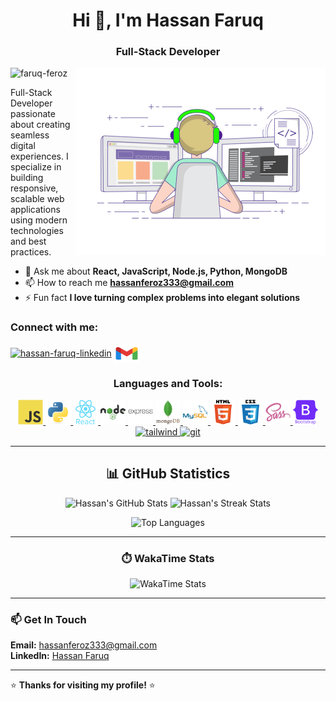 <h1 align="center">Hi 👋, I'm Hassan Faruq</h1>
<h3 align="center">Full-Stack Developer</h3>
<img align="right" alt="Coding" width="400" src="https://raw.githubusercontent.com/devSouvik/devSouvik/master/gif3.gif">

<p align="left"> <img src="https://komarev.com/ghpvc/?username=faruq-feroz&label=Profile%20views&color=0e75b6&style=flat" alt="faruq-feroz" /> </p>

Full-Stack Developer passionate about creating seamless digital experiences. I specialize in building responsive, scalable web applications using modern technologies and best practices.

- 💬 Ask me about **React, JavaScript, Node.js, Python, MongoDB**
- 📫 How to reach me **hassanferoz333@gmail.com**
- ⚡ Fun fact **I love turning complex problems into elegant solutions**

<h3 align="left">Connect with me:</h3>
<p align="left">
<a href="https://www.linkedin.com/in/faruq-hassan-733899349/" target="blank"><img align="center" src="https://raw.githubusercontent.com/rahuldkjain/github-profile-readme-generator/master/src/images/icons/Social/linked-in-alt.svg" alt="hassan-faruq-linkedin" height="30" width="40" /></a>
<a href="mailto:hassanferoz333@gmail.com" target="blank"><img align="center" src="https://raw.githubusercontent.com/rahuldkjain/github-profile-readme-generator/master/src/images/icons/Social/gmail.svg" alt="hassan-email" height="30" width="40" /></a>
</p>

<h3 align="center">Languages and Tools:</h3>
<p align="center">
<a href="https://developer.mozilla.org/en-US/docs/Web/JavaScript" target="_blank" rel="noreferrer"> <img src="https://raw.githubusercontent.com/devicons/devicon/master/icons/javascript/javascript-original.svg" alt="javascript" width="40" height="40"/> </a>
<a href="https://www.python.org" target="_blank" rel="noreferrer"> <img src="https://raw.githubusercontent.com/devicons/devicon/master/icons/python/python-original.svg" alt="python" width="40" height="40"/> </a>
<a href="https://reactjs.org/" target="_blank" rel="noreferrer"> <img src="https://raw.githubusercontent.com/devicons/devicon/master/icons/react/react-original-wordmark.svg" alt="react" width="40" height="40"/> </a>
<a href="https://nodejs.org" target="_blank" rel="noreferrer"> <img src="https://raw.githubusercontent.com/devicons/devicon/master/icons/nodejs/nodejs-original-wordmark.svg" alt="nodejs" width="40" height="40"/> </a>
<a href="https://expressjs.com" target="_blank" rel="noreferrer"> <img src="https://raw.githubusercontent.com/devicons/devicon/master/icons/express/express-original-wordmark.svg" alt="express" width="40" height="40"/> </a>
<a href="https://www.mongodb.com/" target="_blank" rel="noreferrer"> <img src="https://raw.githubusercontent.com/devicons/devicon/master/icons/mongodb/mongodb-original-wordmark.svg" alt="mongodb" width="40" height="40"/> </a>
<a href="https://www.mysql.com/" target="_blank" rel="noreferrer"> <img src="https://raw.githubusercontent.com/devicons/devicon/master/icons/mysql/mysql-original-wordmark.svg" alt="mysql" width="40" height="40"/> </a>
<a href="https://www.w3.org/html/" target="_blank" rel="noreferrer"> <img src="https://raw.githubusercontent.com/devicons/devicon/master/icons/html5/html5-original-wordmark.svg" alt="html5" width="40" height="40"/> </a>
<a href="https://www.w3schools.com/css/" target="_blank" rel="noreferrer"> <img src="https://raw.githubusercontent.com/devicons/devicon/master/icons/css3/css3-original-wordmark.svg" alt="css3" width="40" height="40"/> </a>
<a href="https://sass-lang.com" target="_blank" rel="noreferrer"> <img src="https://raw.githubusercontent.com/devicons/devicon/master/icons/sass/sass-original.svg" alt="sass" width="40" height="40"/> </a>
<a href="https://getbootstrap.com" target="_blank" rel="noreferrer"> <img src="https://raw.githubusercontent.com/devicons/devicon/master/icons/bootstrap/bootstrap-plain-wordmark.svg" alt="bootstrap" width="40" height="40"/> </a>
<a href="https://tailwindcss.com/" target="_blank" rel="noreferrer"> <img src="https://www.vectorlogo.zone/logos/tailwindcss/tailwindcss-icon.svg" alt="tailwind" width="40" height="40"/> </a>
<a href="https://git-scm.com/" target="_blank" rel="noreferrer"> <img src="https://www.vectorlogo.zone/logos/git-scm/git-scm-icon.svg" alt="git" width="40" height="40"/> </a>
</p>

---

<h2 align="center">📊 GitHub Statistics</h2>

<p align="center">
  <img src="https://github-readme-stats.vercel.app/api?username=Faruq-Feroz&show_icons=true&locale=en&theme=radical&hide_border=true" alt="Hassan's GitHub Stats" height="165" />
  <img src="https://github-readme-streak-stats.herokuapp.com/?user=Faruq-Feroz&theme=radical&hide_border=true" alt="Hassan's Streak Stats" height="165" />
</p>

<p align="center">
  <img src="https://github-readme-stats.vercel.app/api/top-langs?username=Faruq-Feroz&show_icons=true&locale=en&layout=compact&theme=radical&hide_border=true" alt="Top Languages" height="165" />
</p>

---

<h3 align="center">⏱️ WakaTime Stats</h3>
<p align="center">
  <img src="https://github-readme-stats.vercel.app/api/wakatime?username=faruq17&theme=radical&layout=compact&hide_border=true" alt="WakaTime Stats" />
</p>

---

### 📫 Get In Touch

<p align="center">
  
**Email:** [hassanferoz333@gmail.com](mailto:hassanferoz333@gmail.com)  
**LinkedIn:** [Hassan Faruq](https://www.linkedin.com/in/faruq-hassan-733899349/)

</p>

---

<p align="center">
  
⭐️ **Thanks for visiting my profile!** ⭐️

</p>

